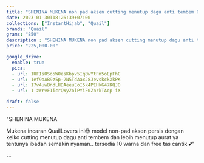 ```yaml
---
title: "SHENINA MUKENA non pad aksen cutting menutup dagu anti tembem Quail Hijab Bahan Jersey"
date: 2023-01-30T18:26:39+07:00
collections: ["InstantHijab", "Quail"]
brands: "Quail"
grams: "850"
description : "SHENINA MUKENA non pad aksen cutting menutup dagu anti tembem Quail Hijab Bahan Jersey"
price: "225,000.00"

google_drive:
  enable: true
  pics:
  - url: 1UFIsOSo5WOesKbpv5Iq8wYtFm5oEpFhC
  - url: 1ef9oAB9z5p-2N5TdAaxJ8JevskckXkPK
  - url: 17v4uwBndLHDAeeuEoI5k4PEHkG47KQJO
  - url: 1-zrrvF1icrQWyZoiPYiF0ZnrkTAqp-iX

draft: false
---
```


"SHENINA MUKENA

Mukena incaran QuailLovers ini😍 model non-pad aksen persis dengan keiko cutting  menutup dagu anti tembem dan lebih menutup aurat ya tentunya ibadah semakin nyaman.. tersedia 10 warna dan free tas cantik 💕"

--    
 



